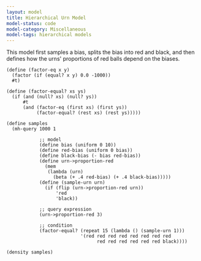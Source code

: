 ```yaml
---
layout: model
title: Hierarchical Urn Model
model-status: code
model-category: Miscellaneous
model-tags: hierarchical models
---
```


This model first samples a bias, splits the bias into red and
black, and then defines how the urns' proportions of red balls
depend on the biases.

    (define (factor-eq x y)
      (factor (if (equal? x y) 0.0 -1000))
      #t)
          
    (define (factor-equal? xs ys)
      (if (and (null? xs) (null? ys))
          #t
          (and (factor-eq (first xs) (first ys))
               (factor-equal? (rest xs) (rest ys)))))
    
    (define samples
      (mh-query 1000 1
                
                ;; model
                (define bias (uniform 0 10))
                (define red-bias (uniform 0 bias))
                (define black-bias (- bias red-bias))
                (define urn->proportion-red
                  (mem
                   (lambda (urn)
                     (beta (+ .4 red-bias) (+ .4 black-bias)))))
                (define (sample-urn urn)
                  (if (flip (urn->proportion-red urn))
                      'red
                      'black))
                
                ;; query expression
                (urn->proportion-red 3)
                
                ;; condition
                (factor-equal? (repeat 15 (lambda () (sample-urn 1)))
                               '(red red red red red red red red
                                     red red red red red red black))))
    
    (density samples)
